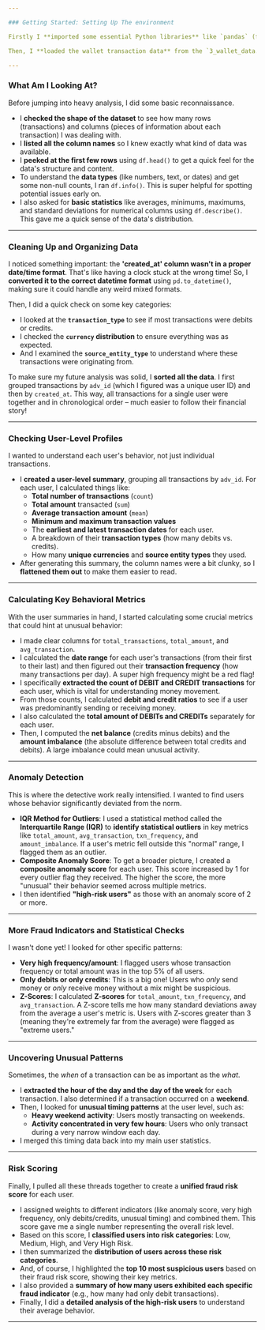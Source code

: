 ```yaml
---

### Getting Started: Setting Up The environment

Firstly I **imported some essential Python libraries** like `pandas` (for handling data tables), `numpy` (for number crunching), and `datetime` (for working with dates and times). I also grabbed `matplotlib` and `seaborn` for later, just in case I needed to visualize anything.

Then, I **loaded the wallet transaction data** from the `3_wallet_data.csv` file into what I call a **DataFrame** – basically, a big table where I can easily organize and manipulate the information.

---
```


### What Am I Looking At?

Before jumping into heavy analysis, I did some basic reconnaissance.

* I **checked the shape of the dataset** to see how many rows (transactions) and columns (pieces of information about each transaction) I was dealing with.
* I **listed all the column names** so I knew exactly what kind of data was available.
* I **peeked at the first few rows** using `df.head()` to get a quick feel for the data's structure and content.
* To understand the **data types** (like numbers, text, or dates) and get some non-null counts, I ran `df.info()`. This is super helpful for spotting potential issues early on.
* I also asked for **basic statistics** like averages, minimums, maximums, and standard deviations for numerical columns using `df.describe()`. This gave me a quick sense of the data's distribution.

---

### Cleaning Up and Organizing Data

I noticed something important: the **'created_at' column wasn't in a proper date/time format**. That's like having a clock stuck at the wrong time! So, I **converted it to the correct datetime format** using `pd.to_datetime()`, making sure it could handle any weird mixed formats.

Then, I did a quick check on some key categories:
* I looked at the **`transaction_type`** to see if most transactions were debits or credits.
* I checked the **`currency` distribution** to ensure everything was as expected.
* And I examined the **`source_entity_type`** to understand where these transactions were originating from.

To make sure my future analysis was solid, I **sorted all the data**. I first grouped transactions by `adv_id` (which I figured was a unique user ID) and then by `created_at`. This way, all transactions for a single user were together and in chronological order – much easier to follow their financial story!

---

### Checking User-Level Profiles

I wanted to understand each user's behavior, not just individual transactions.

* I **created a user-level summary**, grouping all transactions by `adv_id`. For each user, I calculated things like:
    * **Total number of transactions** (`count`)
    * **Total amount** transacted (`sum`)
    * **Average transaction amount** (`mean`)
    * **Minimum and maximum transaction values**
    * The **earliest and latest transaction dates** for each user.
    * A breakdown of their **transaction types** (how many debits vs. credits).
    * How many **unique currencies** and **source entity types** they used.
* After generating this summary, the column names were a bit clunky, so I **flattened them out** to make them easier to read.

---

### Calculating Key Behavioral Metrics

With the user summaries in hand, I started calculating some crucial metrics that could hint at unusual behavior:

* I made clear columns for `total_transactions`, `total_amount`, and `avg_transaction`.
* I calculated the **date range** for each user's transactions (from their first to their last) and then figured out their **transaction frequency** (how many transactions per day). A super high frequency might be a red flag!
* I specifically **extracted the count of DEBIT and CREDIT transactions** for each user, which is vital for understanding money movement.
* From those counts, I calculated **debit and credit ratios** to see if a user was predominantly sending or receiving money.
* I also calculated the **total amount of DEBITs and CREDITs** separately for each user.
* Then, I computed the **net balance** (credits minus debits) and the **amount imbalance** (the absolute difference between total credits and debits). A large imbalance could mean unusual activity.

---

### Anomaly Detection

This is where the detective work really intensified. I wanted to find users whose behavior significantly deviated from the norm.

* **IQR Method for Outliers**: I used a statistical method called the **Interquartile Range (IQR)** to **identify statistical outliers** in key metrics like `total_amount`, `avg_transaction`, `txn_frequency`, and `amount_imbalance`. If a user's metric fell outside this "normal" range, I flagged them as an outlier.
* **Composite Anomaly Score**: To get a broader picture, I created a **composite anomaly score** for each user. This score increased by 1 for every outlier flag they received. The higher the score, the more "unusual" their behavior seemed across multiple metrics.
* I then identified **"high-risk users"** as those with an anomaly score of 2 or more.

---

### More Fraud Indicators and Statistical Checks

I wasn't done yet! I looked for other specific patterns:

* **Very high frequency/amount**: I flagged users whose transaction frequency or total amount was in the top 5% of all users.
* **Only debits or only credits**: This is a big one! Users who *only* send money or *only* receive money without a mix might be suspicious.
* **Z-Scores**: I calculated **Z-scores** for `total_amount`, `txn_frequency`, and `avg_transaction`. A Z-score tells me how many standard deviations away from the average a user's metric is. Users with Z-scores greater than 3 (meaning they're extremely far from the average) were flagged as "extreme users."

---

### Uncovering Unusual Patterns

Sometimes, the *when* of a transaction can be as important as the *what*.

* I **extracted the hour of the day and the day of the week** for each transaction. I also determined if a transaction occurred on a **weekend**.
* Then, I looked for **unusual timing patterns** at the user level, such as:
    * **Heavy weekend activity**: Users mostly transacting on weekends.
    * **Activity concentrated in very few hours**: Users who only transact during a very narrow window each day.
* I merged this timing data back into my main user statistics.

---

### Risk Scoring

Finally, I pulled all these threads together to create a **unified fraud risk score** for each user.

* I assigned weights to different indicators (like anomaly score, very high frequency, only debits/credits, unusual timing) and combined them. This score gave me a single number representing the overall risk level.
* Based on this score, I **classified users into risk categories**: Low, Medium, High, and Very High Risk.
* I then summarized the **distribution of users across these risk categories**.
* And, of course, I highlighted the **top 10 most suspicious users** based on their fraud risk score, showing their key metrics.
* I also provided a **summary of how many users exhibited each specific fraud indicator** (e.g., how many had only debit transactions).
* Finally, I did a **detailed analysis of the high-risk users** to understand their average behavior.

---
